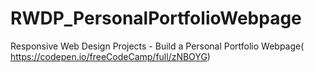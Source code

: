 # RWDP_PersonalPortfolioWebpage
Responsive Web Design Projects - Build a Personal Portfolio Webpage( https://codepen.io/freeCodeCamp/full/zNBOYG)
